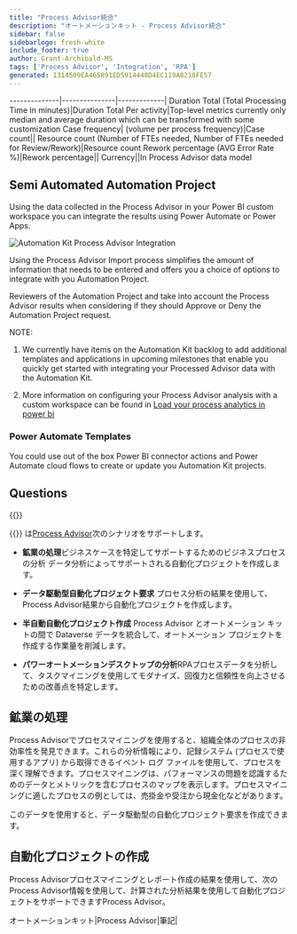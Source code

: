 ```yaml
---
title: "Process Advisor統合"
description: "オートメーションキット - Process Advisor統合"
sidebar: false
sidebarlogo: fresh-white
include_footer: true
author: Grant-Archibald-MS
tags: ['Process Advisor', 'Integration', 'RPA']
generated: 1314509EA465891ED5914448D4EC119A8218FE57
---
```

--------------|---------------|-------------|
Duration Total (Total Processing Time in minutes)|Duration Total Per activity|Top-level metrics currently only median and average duration which can be transformed with some customization
Case frequency| (volume per process frequency)|Case count||
Resource count (Number of FTEs needed, Number of FTEs needed for Review/Rework)|Resource count
Rework percentage (AVG Error Rate %)|Rework percentage||
Currency||In Process Advisor data model

## Semi Automated Automation Project

Using the data collected in the Process Advisor in your Power BI custom workspace you can integrate the results using Power Automate or Power Apps.

![Automation Kit Process Advisor Integration](/images/illustrations/process-advisor-integration.svg)

Using the Process Advisor Import process simplifies the amount of information that needs to be entered and offers you a choice of options to integrate with you Automation Project.

Reviewers of the Automation Project and take into account the Process Advisor results when considering if they should Approve or Deny the Automation Project request.

NOTE:

1. We currently have items on the Automation Kit backlog to add additional templates and applications in upcoming milestones that enable you quickly get started with integrating your Processed Advisor data with the Automation Kit.

2. More information on configuring your Process Advisor analysis with a custom workspace can be found in [Load your process analytics in power bi](https://learn.microsoft.com/power-automate/process-mining-pbi-workspace#load-your-process-analytics-in-power-bi)

### Power Automate Templates

You could use out of the box Power BI connector actions and Power Automate cloud flows to create or update you Automation Kit projects.

## Questions

{{<questions name="/content/en-us/backlog/process-advisor-integration.json" completed="Thank you for completing Process Advisor questions" showNavigationButtons=false />}}

{{<product-name>}} は[Process Advisor](https://learn.microsoft.com/power-automate/process-advisor-overview)次のシナリオをサポートします。

- **鉱業の処理**ビジネスケースを特定してサポートするためのビジネスプロセスの分析 データ分析によってサポートされる自動化プロジェクトを作成します。

- **データ駆動型自動化プロジェクト要求** プロセス分析の結果を使用して、Process Advisor結果から自動化プロジェクトを作成します。

- **半自動自動化プロジェクト作成** Process Advisor とオートメーション キットの間で Dataverse データを統合して、オートメーション プロジェクトを作成する作業量を削減します。

- **パワーオートメーションデスクトップの分析**RPAプロセスデータを分析して、タスクマイニングを使用してモダナイズ、回復力と信頼性を向上させるための改善点を特定します。

## 鉱業の処理

Process Advisorでプロセスマイニングを使用すると、組織全体のプロセスの非効率性を発見できます。これらの分析情報により、記録システム (プロセスで使用するアプリ) から取得できるイベント ログ ファイルを使用して、プロセスを深く理解できます。プロセスマイニングは、パフォーマンスの問題を認識するためのデータとメトリックを含むプロセスのマップを表示します。プロセスマイニングに適したプロセスの例としては、売掛金や受注から現金化などがあります。

このデータを使用すると、データ駆動型の自動化プロジェクト要求を作成できます。

## 自動化プロジェクトの作成

Process Advisorプロセスマイニングとレポート作成の結果を使用して、次のProcess Advisor情報を使用して、計算された分析結果を使用して自動化プロジェクトをサポートできますProcess Advisor。

オートメーションキット|Process Advisor|筆記|
